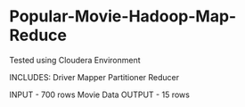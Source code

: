 # Popular-Movie-Hadoop-Map-Reduce

Tested using Cloudera Environment 

INCLUDES:
Driver
Mapper
Partitioner
Reducer



INPUT - 700 rows Movie Data
OUTPUT - 15 rows 
